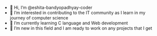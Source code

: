 - 👋 Hi, I’m @eshita-bandyopadhyay-coder
- 👀 I’m interested in contributing to the IT community as I learn in my journey of computer science 
- 🌱 I’m currently learning C language and Web development
- 💞️ I’m new in this field and I am ready to work on any projects that I get




<!---
eshita-bandyopadhyay-coder/eshita-bandyopadhyay-coder is a ✨ special ✨ repository because its `README.md` (this file) appears on your GitHub profile.
You can click the Preview link to take a look at your changes.
--->
